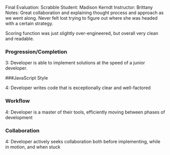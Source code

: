 Final Evaluation: Scrabble
Student: Madison Kerndt
Instructor: Brittany
Notes: Great collaboration and explaining thought process and approach as we went along. Never felt lost trying to figure out where she was headed with a certain strategy.

Scoring function was just slightly over-engineered, but overall very clean and readable.

### Progression/Completion

3: Developer is able to implement solutions at the speed of a junior developer.

###JavaScript Style

4: Developer writes code that is exceptionally clear and well-factored

### Workflow

4: Developer is a master of their tools, efficiently moving between phases of development

### Collaboration

4: Developer actively seeks collaboration both before implementing, while in motion, and when stuck
